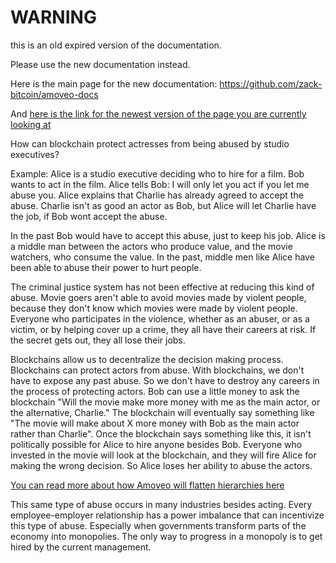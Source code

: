 WARNING
========

this is an old expired version of the documentation.

Please use the new documentation instead. 

Here is the main page for the new documentation: https://github.com/zack-bitcoin/amoveo-docs 

And [here is the link for the newest version of the page you are currently looking at](https://github.com/zack-bitcoin/amoveo-docs/blob/master//use-cases-and-ideas/Harvey_Weinstein.md)

How can blockchain protect actresses from being abused by studio executives?

Example:
Alice is a studio executive deciding who to hire for a film.
Bob wants to act in the film.
Alice tells Bob: I will only let you act if you let me abuse you.
Alice explains that Charlie has already agreed to accept the abuse.
Charlie isn't as good an actor as Bob, but Alice will let Charlie have the job, if Bob wont accept the abuse.

In the past Bob would have to accept this abuse, just to keep his job.
Alice is a middle man between the actors who produce value, and the movie watchers, who consume the value.
In the past, middle men like Alice have been able to abuse their power to hurt people.

The criminal justice system has not been effective at reducing this kind of abuse.
Movie goers aren't able to avoid movies made by violent people, because they don't know which movies were made by violent people.
Everyone who participates in the violence, whether as an abuser, or as a victim, or by helping cover up a crime, they all have their careers at risk. If the secret gets out, they all lose their jobs.

Blockchains allow us to decentralize the decision making process.
Blockchains can protect actors from abuse.
With blockchains, we don't have to expose any past abuse.
So we don't have to destroy any careers in the process of protecting actors.
Bob can use a little money to ask the blockchain "Will the movie make more money with me as the main actor, or the alternative, Charlie."
The blockchain will eventually say something like "The movie will make about X more money with Bob as the main actor rather than Charlie".
Once the blockchain says something like this, it isn't politically possible for Alice to hire anyone besides Bob.
Everyone who invested in the movie will look at the blockchain, and they will fire Alice for making the wrong decision.
So Alice loses her ability to abuse the actors.

[You can read more about how Amoveo will flatten hierarchies here](/docs/use-cases-and-ideas/flat_hierarchy.md)

This same type of abuse occurs in many industries besides acting.
Every employee-employer relationship has a power imbalance that can incentivize this type of abuse.
Especially when governments transform parts of the economy into monopolies.
The only way to progress in a monopoly is to get hired by the current management.
